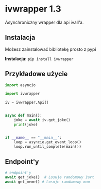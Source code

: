 # ivwrapper 1.3
Asynchroniczny wrapper dla api ivall'a.

## Instalacja

Możesz zainstalować bibliotekę prosto z pypi

**Instalacja:** `pip install ivwrapper`<br>

## Przykładowe użycie
```python
import asyncio

import ivwrapper

iv = ivwrapper.Api()


async def main():
    joke = await iv.get_joke()
    print(joke)


if __name__ == "__main__":
    loop = asyncio.get_event_loop()
    loop.run_until_complete(main())
```
## Endpoint'y
```python
# endpoint'y
await get_joke()  # Losuje randomowy żart
await get_meme() # Losuje randomowy mem
 ```